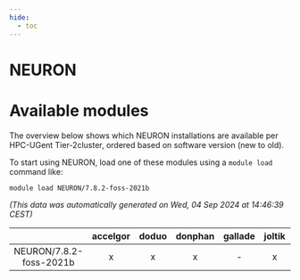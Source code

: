 ```yaml
---
hide:
  - toc
---
```


NEURON
======

# Available modules


The overview below shows which NEURON installations are available per HPC-UGent Tier-2cluster, ordered based on software version (new to old).

To start using NEURON, load one of these modules using a `module load` command like:

```shell
module load NEURON/7.8.2-foss-2021b
```

*(This data was automatically generated on Wed, 04 Sep 2024 at 14:46:39 CEST)*  

| |accelgor|doduo|donphan|gallade|joltik|shinx|skitty|
| :---: | :---: | :---: | :---: | :---: | :---: | :---: | :---: |
|NEURON/7.8.2-foss-2021b|x|x|x|-|x|-|x|
